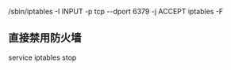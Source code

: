 /sbin/iptables -I INPUT -p tcp --dport 6379 -j ACCEPT
iptables -F


## 直接禁用防火墙
service iptables stop
